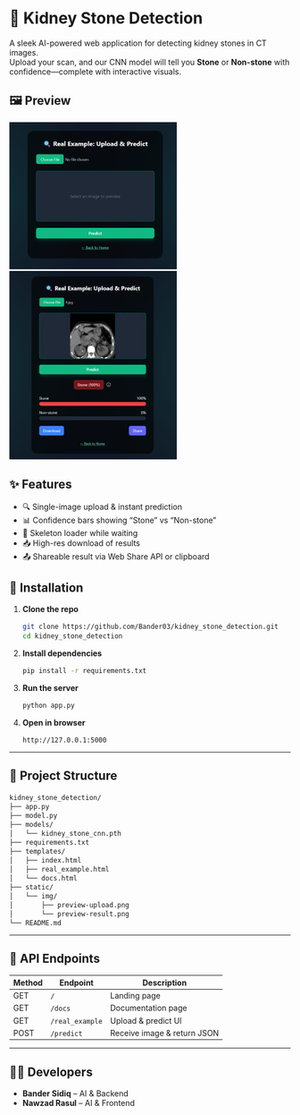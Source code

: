 
# 🧠 Kidney Stone Detection

A sleek AI-powered web application for detecting kidney stones in CT images.  
Upload your scan, and our CNN model will tell you **Stone** or **Non-stone** with confidence—complete with interactive visuals.


## 🖼️ Preview

<p float="left">
  <img src="static/img/preview-upload.png" width="300" alt="Upload UI"/>
  <img src="static/img/preview-result.png" width="300" alt="Result UI"/>
</p>


## ✨ Features

- 🔍 Single-image upload & instant prediction  
- 📊 Confidence bars showing “Stone” vs “Non-stone”  
- 🔄 Skeleton loader while waiting  
- 📥 High-res download of results  
- 📤 Shareable result via Web Share API or clipboard  



## 🚀 Installation

1. **Clone the repo**  
   ```bash
   git clone https://github.com/Bander03/kidney_stone_detection.git
   cd kidney_stone_detection


2. **Install dependencies**

   ```bash
   pip install -r requirements.txt
   ```

3. **Run the server**

   ```bash
   python app.py
   ```

4. **Open in browser**

   ```
   http://127.0.0.1:5000
   ```

---

## 📁 Project Structure

```text
kidney_stone_detection/
├── app.py
├── model.py
├── models/
│   └── kidney_stone_cnn.pth
├── requirements.txt
├── templates/
│   ├── index.html
│   ├── real_example.html
│   └── docs.html
├── static/
│   └── img/
│       ├── preview-upload.png
│       └── preview-result.png
└── README.md
```

---

## 🧪 API Endpoints

| Method | Endpoint        | Description                 |
| ------ | --------------- | --------------------------- |
| GET    | `/`             | Landing page                |
| GET    | `/docs`         | Documentation page          |
| GET    | `/real_example` | Upload & predict UI         |
| POST   | `/predict`      | Receive image & return JSON |

---

## 👨‍💻 Developers

* **Bander Sidiq** – AI & Backend
* **Nawzad Rasul** – AI & Frontend





